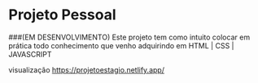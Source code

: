 # Projeto Pessoal
###(EM DESENVOLVIMENTO)  Este projeto tem como intuito colocar em prática todo conhecimento que venho adquirindo em HTML | CSS | JAVASCRIPT


visualização https://projetoestagio.netlify.app/
